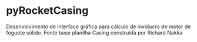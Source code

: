 # pyRocketCasing
Desenvolvimento de interface gráfica para cálculo de invólucro de motor de foguete sólido. Fonte base planilha Casing construída por Richard Nakka
